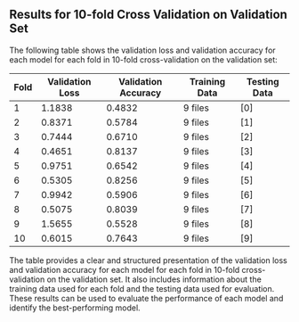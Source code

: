 ## Results for 10-fold Cross Validation on Validation Set

The following table shows the validation loss and validation accuracy for each model for each fold in 10-fold cross-validation on the validation set:

| Fold | Validation Loss | Validation Accuracy | Training Data | Testing Data |
|------|----------------|---------------------|---------------|--------------|
| 1    | 1.1838         | 0.4832              | 9 files       | [0]          |
| 2    | 0.8371         | 0.5784              | 9 files       | [1]          |
| 3    | 0.7444         | 0.6710              | 9 files       | [2]          |
| 4    | 0.4651         | 0.8137              | 9 files       | [3]          |
| 5    | 0.9751         | 0.6542              | 9 files       | [4]          |
| 6    | 0.5305         | 0.8256              | 9 files       | [5]          |
| 7    | 0.9942         | 0.5906              | 9 files       | [6]          |
| 8    | 0.5075         | 0.8039              | 9 files       | [7]          |
| 9    | 1.5655         | 0.5528              | 9 files       | [8]          |
| 10   | 0.6015         | 0.7643              | 9 files       | [9]          |

The table provides a clear and structured presentation of the validation loss and validation accuracy for each model for each fold in 10-fold cross-validation on the validation set. It also includes information about the training data used for each fold and the testing data used for evaluation. These results can be used to evaluate the performance of each model and identify the best-performing model.
